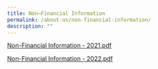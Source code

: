 ```yaml
---
title: Non–Financial Information
permalink: /about-us/non-financial-information/
description: ""
---
```

<p><a href="/files/Non-Financial%20Information%20-%202021.pdf">Non-Financial Information - 2021.pdf</a></p>
<p><a href="/files/non-financial%20Information%20-%202022.pdf">Non-Financial Information - 2022.pdf</a></p>
